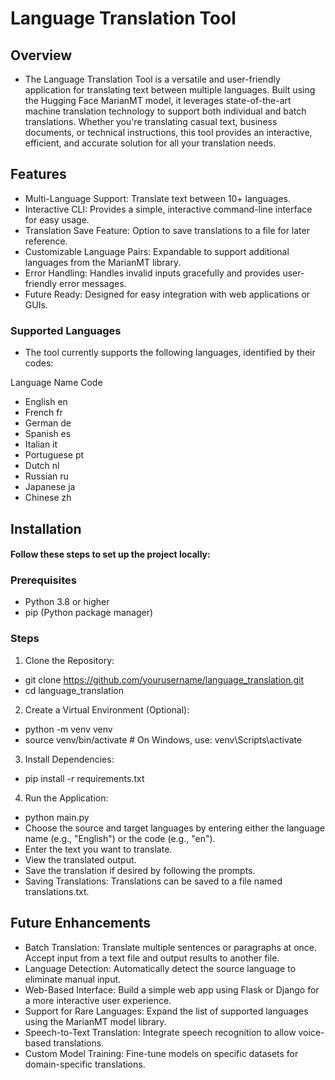 # Language Translation Tool
## Overview
- The Language Translation Tool is a versatile and user-friendly application for translating text between multiple languages. Built using the Hugging Face MarianMT model, it leverages state-of-the-art machine translation technology to support both individual and batch translations. Whether you're translating casual text, business documents, or technical instructions, this tool provides an interactive, efficient, and accurate solution for all your translation needs.

## Features
- Multi-Language Support: Translate text between 10+ languages.
- Interactive CLI: Provides a simple, interactive command-line interface for easy usage.
- Translation Save Feature: Option to save translations to a file for later reference.
- Customizable Language Pairs: Expandable to support additional languages from the MarianMT library.
- Error Handling: Handles invalid inputs gracefully and provides user-friendly error messages.
- Future Ready: Designed for easy integration with web applications or GUIs.
  
### Supported Languages
- The tool currently supports the following languages, identified by their codes:

Language Name	Code
- English	en
- French	fr
- German	de
- Spanish	es
- Italian	it
- Portuguese	pt
- Dutch	nl
- Russian	ru
- Japanese	ja
- Chinese	zh

## Installation
#### Follow these steps to set up the project locally:

### Prerequisites
- Python 3.8 or higher
- pip (Python package manager)

### Steps
1. Clone the Repository:
- git clone https://github.com/yourusername/language_translation.git
- cd language_translation

  
2. Create a Virtual Environment (Optional):
- python -m venv venv
- source venv/bin/activate  # On Windows, use: venv\Scripts\activate

3. Install Dependencies:
- pip install -r requirements.txt

4. Run the Application:
- python main.py
- Choose the source and target languages by entering either the language name (e.g., "English") or the code (e.g., "en").
- Enter the text you want to translate.
- View the translated output.
- Save the translation if desired by following the prompts.
- Saving Translations: Translations can be saved to a file named translations.txt.
  

## Future Enhancements
- Batch Translation:
  Translate multiple sentences or paragraphs at once.
  Accept input from a text file and output results to another file.
- Language Detection:
  Automatically detect the source language to eliminate manual input.
- Web-Based Interface:
  Build a simple web app using Flask or Django for a more interactive user experience.
- Support for Rare Languages:
  Expand the list of supported languages using the MarianMT model library.
- Speech-to-Text Translation:
  Integrate speech recognition to allow voice-based translations.
- Custom Model Training:
  Fine-tune models on specific datasets for domain-specific translations.
